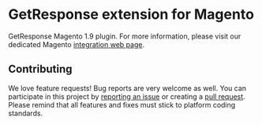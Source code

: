 # GetResponse extension for Magento

GetResponse Magento 1.9 plugin. For more information, please visit our dedicated Magento [integration web page](https://support.getresponse.com/faq/can-grow-subscriber-database-integrating-getresponse-magento).

## Contributing

We love feature requests! Bug reports are very welcome as well. You can participate in this project by [reporting an issue](https://github.com/GetResponse/magento/issues) or creating a [pull request](https://github.com/GetResponse/magento/pulls). Please remind that all features and fixes must stick to platform coding standards.